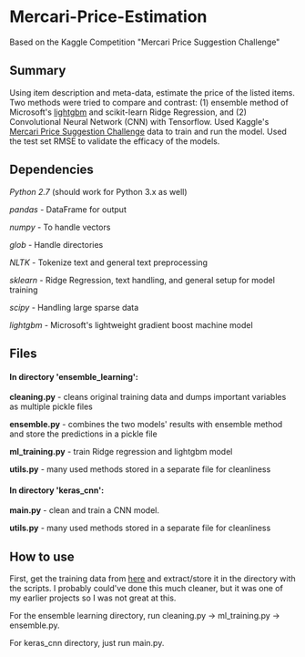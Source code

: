 # Mercari-Price-Estimation
Based on the Kaggle Competition "Mercari Price Suggestion Challenge"

## Summary

Using item description and meta-data, estimate the price of the listed items. Two methods were tried to compare and contrast: (1) ensemble method of Microsoft's [lightgbm](https://github.com/Microsoft/LightGBM) and scikit-learn Ridge Regression, and (2) Convolutional Neural Network (CNN) with Tensorflow. Used Kaggle's [Mercari Price Suggestion Challenge](https://www.kaggle.com/c/mercari-price-suggestion-challenge) data to train and run the model. Used the test set RMSE to validate the efficacy of the models. 

## Dependencies

*Python 2.7* (should work for Python 3.x as well)

*pandas* - DataFrame for output 

*numpy* - To handle vectors

*glob* - Handle directories

*NLTK* - Tokenize text and general text preprocessing

*sklearn* - Ridge Regression, text handling, and general setup for model training

*scipy* - Handling large sparse data

*lightgbm* - Microsoft's lightweight gradient boost machine model

## Files

#### In directory 'ensemble_learning':

**cleaning.py** - cleans original training data and dumps important variables as multiple pickle files

**ensemble.py** - combines the two models' results with ensemble method and store the predictions in a pickle file

**ml_training.py** - train Ridge regression and lightgbm model

**utils.py** - many used methods stored in a separate file for cleanliness

#### In directory 'keras_cnn':

**main.py** - clean and train a CNN model.

**utils.py** - many used methods stored in a separate file for cleanliness

## How to use

First, get the training data from [here](https://www.kaggle.com/c/mercari-price-suggestion-challenge/data) and extract/store it in the directory with the scripts. I probably could've done this much cleaner, but it was one of my earlier projects so I was not great at this.

For the ensemble learning directory, run cleaning.py -> ml_training.py -> ensemble.py.

For keras_cnn directory, just run main.py.

